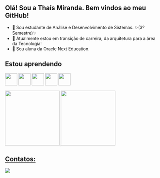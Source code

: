 ## Olá! Sou a Thaís Miranda. Bem vindos ao meu GitHub!
      
  <link rel="stylesheet" type='text/css' href="https://cdn.jsdelivr.net/gh/devicons/devicon@latest/devicon.min.css" />
              
          
<!--
**thaismiranda13/thaismiranda13** is a ✨ _special_ ✨ repository because its `README.md` (this file) appears on your GitHub profile.
-->

- :purple_heart: Sou estudante de Análise e Desenvolvimento de Sistemas. :sparkles:(3º Semestre):sparkles: 
- :purple_heart: Atualmente estou em transição de carreira, da arquitetura para a área da Tecnologia!
- :purple_heart: Sou aluna da Oracle Next Education.

## Estou aprendendo

<img loading="lazy" src="https://cdn.jsdelivr.net/gh/devicons/devicon/icons/java/java-original.svg" width="40" height="40"/> <img loading="lazy" src="https://cdn.jsdelivr.net/gh/devicons/devicon@latest/icons/python/python-plain.svg" width="40" height="40"/> <img loading="lazy" src="https://cdn.jsdelivr.net/gh/devicons/devicon@latest/icons/html5/html5-plain.svg" width="40" height="40" /> <img loading="lazy" src="https://cdn.jsdelivr.net/gh/devicons/devicon@latest/icons/css3/css3-plain.svg" width="40" height="40" /> <img loading="lazy" src="https://cdn.jsdelivr.net/gh/devicons/devicon@latest/icons/javascript/javascript-original.svg" width="40" height="40"/>
          
          
          

<div>
<a href="https://github.com/thaismiranda13">
<img loading="lazy" height="180em" src="https://github-readme-stats.vercel.app/api/top-langs/?username=thaismiranda13&layout=compact&langs_count=7&theme=dracula"/>
<img loading="lazy" height="180em" src="https://github-readme-stats.vercel.app/api?username=thaismiranda13&show_icons=true&theme=dracula&include_all_commits=true&count_private=true"/>
</div>
          

## Contatos:

<div>
<a href="https://www.linkedin.com/in/tcmiranda/" target="_blank"><img loading="lazy" src="https://img.shields.io/badge/-LinkedIn-%230077B5?style=for-the-badge&logo=linkedin&logoColor=white" target="_blank"></a>  
</div>          
          
